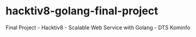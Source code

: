# hacktiv8-golang-final-project
 Final Project - Hacktiv8 - Scalable Web Service with Golang - DTS Kominfo
